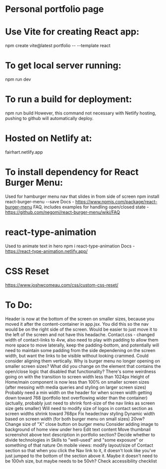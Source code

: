 # Personal portfolio page

# Use Vite for creating React app:
npm create vite@latest portfolio -- --template react

# To get local server running:
npm run dev

# To run a build for deployment:
npm run build
However, this command not necessary with Netlify hosting, pushing to github will automatically deploy.

# Hosted on Netlify at:
fairhart.netlify.app

# To install dependency for React Burger Menu:
Used for hamburger menu nav that slides in from side of screen
npm install react-burger-menu --save
Docs - https://www.npmjs.com/package/react-burger-menu
FAQ, includes examples for handling open/closed state - https://github.com/negomi/react-burger-menu/wiki/FAQ

# react-type-animation
Used to animate text in hero
npm i react-type-animation
Docs - https://react-type-animation.netlify.app/

# CSS Reset
https://www.joshwcomeau.com/css/custom-css-reset/

# To Do:
Header is now at the bottom of the screen on smaller sizes, because you moved it after the content-container in app.jsx. You did this so the nav would be on the right side of the screen. Would be easier to just move it to the left of the screen and not have this headache.
Contact.css - changed width of contact-links to 4vw, also need to play with padding to allow them more space to move laterally, keep the padding-bottom, and potentially will need to maintain some padding from the side dependening on the screen width, but want the links to be visible without looking crammed. Could consider aligning them vertically.
Why is burger menu no longer opening on smaller screen sizes? What did you change on the element that contains the open/close logic that disabled that functionality?
There's some weirdness going on with the transition to screen width less than 1024px
Height of Home/main component is now less than 100% on smaller screen sizes (after messing with media queries and styling on larger screen sizes)
Probably need a min width on the header for when screen width getting down toward 768 (portfolio text overflowing wider than the container) (actually, probably just need to shrink font-size of the nav links as screen size gets smaller)
Will need to modify size of logos in contact section as screen widths shrink toward 768px
Fix header/nav styling
  Dynamic width based on screen width (for both burger menu on small sizes)
    20vw?
  Change size of "X" close button on burger menu
Consider adding image to background of home view under hero
Edit text content
Move thumbnail screenshot above text description in portfolio section?
Decide whether to divide technologies in Skills to "well-used" and "some exposure" or something of that nature
On mobile views: modify layout/size of Contact section so that when you click the Nav link to it, it doesn't look like you've just jumped to the bottom of the section above it. Maybe it doesn't need to be 100vh size, but maybe needs to be 50vh?
Check accessibility checklist